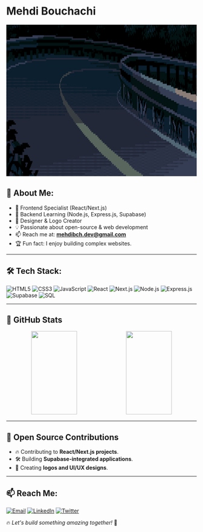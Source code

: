 # Mehdi Bouchachi

<img src="https://github.com/MehdiBouchachi/MehdiBouchachi/blob/main/pixel-art-kirokaze-04-ezgif.com-resize.gif" width="100%" height="400px">  <!-- Add a pixel-art or tech-themed banner -->
## 👋 About Me:

- 🚀 Frontend Specialist (React/Next.js)
- 🔧 Backend Learning (Node.js, Express.js, Supabase)
- 🎨 Designer & Logo Creator
- 💡 Passionate about open-source & web development
- 📫 Reach me at: **mehdibch.dev@gmail.com**
- 🏆 Fun fact: I enjoy building complex websites.

---

## 🛠 Tech Stack:
![HTML5](https://img.shields.io/badge/html5-E34F26?style=for-the-badge&logo=html5&logoColor=white)
![CSS3](https://img.shields.io/badge/css3-1572B6?style=for-the-badge&logo=css3&logoColor=white)
![JavaScript](https://img.shields.io/badge/javascript-F7DF1E?style=for-the-badge&logo=javascript&logoColor=black)
![React](https://img.shields.io/badge/react-61DAFB?style=for-the-badge&logo=react&logoColor=black)
![Next.js](https://img.shields.io/badge/next.js-000000?style=for-the-badge&logo=nextdotjs&logoColor=white)
![Node.js](https://img.shields.io/badge/node.js-339933?style=for-the-badge&logo=nodedotjs&logoColor=white)
![Express.js](https://img.shields.io/badge/express.js-000000?style=for-the-badge&logo=express&logoColor=white)
![Supabase](https://img.shields.io/badge/supabase-3ECF8E?style=for-the-badge&logo=supabase&logoColor=white)
![SQL](https://img.shields.io/badge/sql-4479A1?style=for-the-badge&logo=mysql&logoColor=white)

---

## 🚀 GitHub Stats
<p align="center">
  <img src="https://github-readme-stats.vercel.app/api?username=MehdiBouchachi&show_icons=true&theme=blueberry&include_all_commits=true&count_private=true&hide=prs,issues&custom_title=Mehdi%20Bouchachi%27s%20GitHub%20Stats" width="49%" height="220px">
  <img src="https://github-readme-stats.vercel.app/api/top-langs/?username=MehdiBouchachi&layout=compact&theme=blueberry&langs_count=6&hide=handlebars" width="49%" height="220px">
</p>

---

## 📌 Open Source Contributions
- 🔥 Contributing to **React/Next.js projects**.
- 🛠 Building **Supabase-integrated applications**.
- 🎨 Creating **logos and UI/UX designs**.

---

## 📫 Reach Me:
[![Email](https://img.shields.io/badge/email-D14836?style=for-the-badge&logo=gmail&logoColor=white)](mailto:mehdibch.dev@gmail.com)
[![LinkedIn](https://img.shields.io/badge/LinkedIn-0077B5?style=for-the-badge&logo=linkedin&logoColor=white)](https://www.linkedin.com/in/mehdi-bouchachi-79a874281/)
[![Twitter](https://img.shields.io/badge/Twitter-1DA1F2?style=for-the-badge&logo=twitter&logoColor=white)](https://twitter.com/MehdiBchh)

🔥 *Let's build something amazing together!* 🚀
